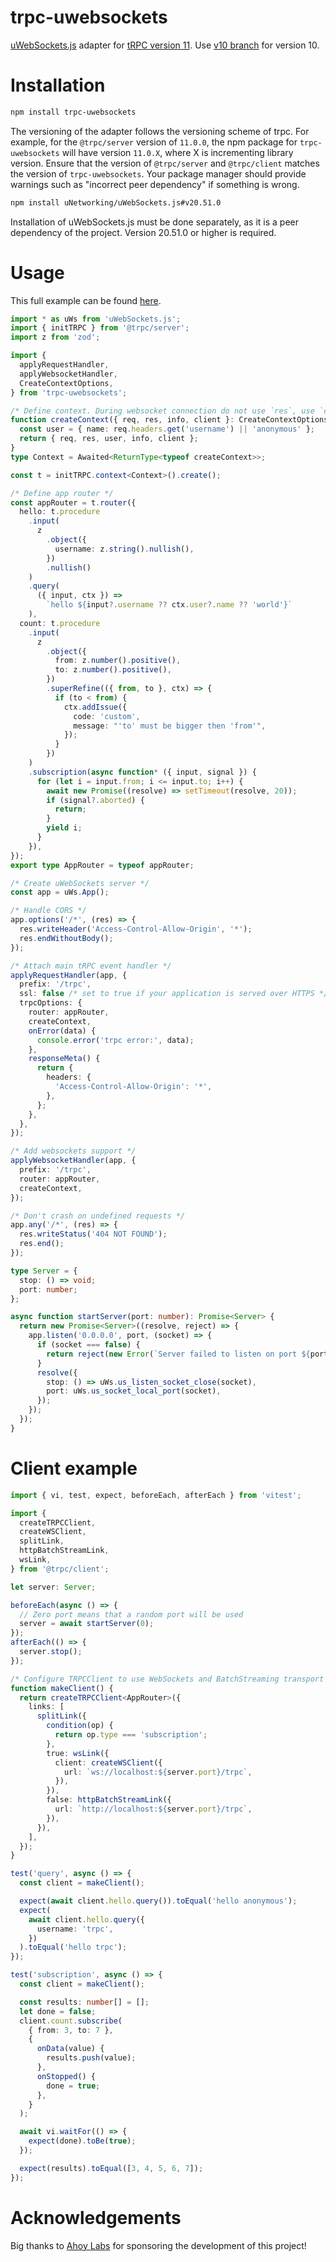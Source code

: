 # trpc-uwebsockets

[uWebSockets.js](https://github.com/uNetworking/uWebSockets.js) adapter for [tRPC version 11](https://trpc.io/). Use [v10 branch](https://github.com/romanzy313/trpc-uwebsockets/tree/v10) for version 10.

# Installation

```bash
npm install trpc-uwebsockets
```

The versioning of the adapter follows the versioning scheme of trpc. For example, for the `@trpc/server` version of `11.0.0`, the npm package for `trpc-uwebsockets` will have version `11.0.X`, where X is incrementing library version. Ensure that the version of `@trpc/server` and `@trpc/client` matches the version of `trpc-uwebsockets`. Your package manager should provide warnings such as "incorrect peer dependency" if something is wrong.

```bash
npm install uNetworking/uWebSockets.js#v20.51.0
```

Installation of uWebSockets.js must be done separately, as it is a peer dependency of the project. Version 20.51.0 or higher is required.

# Usage

This full example can be found [here](src/readme.spec.ts).

```ts
import * as uWs from 'uWebSockets.js';
import { initTRPC } from '@trpc/server';
import z from 'zod';

import {
  applyRequestHandler,
  applyWebsocketHandler,
  CreateContextOptions,
} from 'trpc-uwebsockets';

/* Define context. During websocket connection do not use `res`, use `client` instead */
function createContext({ req, res, info, client }: CreateContextOptions) {
  const user = { name: req.headers.get('username') || 'anonymous' };
  return { req, res, user, info, client };
}
type Context = Awaited<ReturnType<typeof createContext>>;

const t = initTRPC.context<Context>().create();

/* Define app router */
const appRouter = t.router({
  hello: t.procedure
    .input(
      z
        .object({
          username: z.string().nullish(),
        })
        .nullish()
    )
    .query(
      ({ input, ctx }) =>
        `hello ${input?.username ?? ctx.user?.name ?? 'world'}`
    ),
  count: t.procedure
    .input(
      z
        .object({
          from: z.number().positive(),
          to: z.number().positive(),
        })
        .superRefine(({ from, to }, ctx) => {
          if (to < from) {
            ctx.addIssue({
              code: 'custom',
              message: "'to' must be bigger then 'from'",
            });
          }
        })
    )
    .subscription(async function* ({ input, signal }) {
      for (let i = input.from; i <= input.to; i++) {
        await new Promise((resolve) => setTimeout(resolve, 20));
        if (signal?.aborted) {
          return;
        }
        yield i;
      }
    }),
});
export type AppRouter = typeof appRouter;

/* Create uWebSockets server */
const app = uWs.App();

/* Handle CORS */
app.options('/*', (res) => {
  res.writeHeader('Access-Control-Allow-Origin', '*');
  res.endWithoutBody();
});

/* Attach main tRPC event handler */
applyRequestHandler(app, {
  prefix: '/trpc',
  ssl: false /* set to true if your application is served over HTTPS */,
  trpcOptions: {
    router: appRouter,
    createContext,
    onError(data) {
      console.error('trpc error:', data);
    },
    responseMeta() {
      return {
        headers: {
          'Access-Control-Allow-Origin': '*',
        },
      };
    },
  },
});

/* Add websockets support */
applyWebsocketHandler(app, {
  prefix: '/trpc',
  router: appRouter,
  createContext,
});

/* Don't crash on undefined requests */
app.any('/*', (res) => {
  res.writeStatus('404 NOT FOUND');
  res.end();
});

type Server = {
  stop: () => void;
  port: number;
};

async function startServer(port: number): Promise<Server> {
  return new Promise<Server>((resolve, reject) => {
    app.listen('0.0.0.0', port, (socket) => {
      if (socket === false) {
        return reject(new Error(`Server failed to listen on port ${port}`));
      }
      resolve({
        stop: () => uWs.us_listen_socket_close(socket),
        port: uWs.us_socket_local_port(socket),
      });
    });
  });
}
```

# Client example

```ts
import { vi, test, expect, beforeEach, afterEach } from 'vitest';

import {
  createTRPCClient,
  createWSClient,
  splitLink,
  httpBatchStreamLink,
  wsLink,
} from '@trpc/client';

let server: Server;

beforeEach(async () => {
  // Zero port means that a random port will be used
  server = await startServer(0);
});
afterEach(() => {
  server.stop();
});

/* Configure TRPCClient to use WebSockets and BatchStreaming transport */
function makeClient() {
  return createTRPCClient<AppRouter>({
    links: [
      splitLink({
        condition(op) {
          return op.type === 'subscription';
        },
        true: wsLink({
          client: createWSClient({
            url: `ws://localhost:${server.port}/trpc`,
          }),
        }),
        false: httpBatchStreamLink({
          url: `http://localhost:${server.port}/trpc`,
        }),
      }),
    ],
  });
}

test('query', async () => {
  const client = makeClient();

  expect(await client.hello.query()).toEqual('hello anonymous');
  expect(
    await client.hello.query({
      username: 'trpc',
    })
  ).toEqual('hello trpc');
});

test('subscription', async () => {
  const client = makeClient();

  const results: number[] = [];
  let done = false;
  client.count.subscribe(
    { from: 3, to: 7 },
    {
      onData(value) {
        results.push(value);
      },
      onStopped() {
        done = true;
      },
    }
  );

  await vi.waitFor(() => {
    expect(done).toBe(true);
  });

  expect(results).toEqual([3, 4, 5, 6, 7]);
});
```

# Acknowledgements

Big thanks to [Ahoy Labs](https://github.com/ahoylabs) for sponsoring the development of this project!

<!-- # TODOS:
 - Make test "aborted requests are handled" less flaky
 - Skipped test "uWebsockets pubsub" doesn't work as intended... But usage of built-in pubsub is not needed with trpc  -->

<!-- Publishing notes:
Set env variable `YARN_NPM_AUTH_TOKEN` before running `yarn publish:main`
 -->
